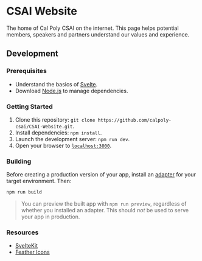 # CSAI Website

The home of Cal Poly CSAI on the internet. This page helps potential members, speakers and partners understand our values and experience.

## Development

### Prerequisites

- Understand the basics of [Svelte](https://svelte.dev/).
- Download [Node.js](https://nodejs.org/en/) to manage dependencies.

### Getting Started

1. Clone this repository: `git clone https://github.com/calpoly-csai/CSAI-Website.git`.
2. Install dependencies: `npm install`.
3. Launch the development server: `npm run dev`.
4. Open your browser to [`localhost:3000`](http://localhost:3000).

### Building

Before creating a production version of your app, install an [adapter](https://kit.svelte.dev/docs#adapters) for your target environment. Then:

```bash
npm run build
```

> You can preview the built app with `npm run preview`, regardless of whether you installed an adapter. This should _not_ be used to serve your app in production.

### Resources

- [SvelteKit](https://kit.svelte.dev/)
- [Feather Icons](https://feathericons.com/)
